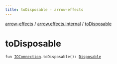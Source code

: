 ```yaml
---
title: toDisposable - arrow-effects
---
```


[arrow-effects](../index.html) / [arrow.effects.internal](index.html) / [toDisposable](./to-disposable.html)

# toDisposable

`fun `[`IOConnection`](-i-o-connection/index.html)`.toDisposable(): `[`Disposable`](../arrow.effects.typeclasses/-disposable.html)